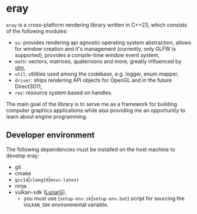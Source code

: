 # eray

`eray` is a cross-platform rendering library written in C++23, which consists of the following modules:
- `os`: provides rendering api agnostic operating system abstraction, allows for window creation and it's management (currently, only GLFW is supported), provides a compile-time window event system,  
- `math`: vectors, matrices, quaternions and more, greatly influenced by [glm](https://github.com/g-truc/glm),
- `util`: utilities used among the codebase, e.g. logger, enum mapper, 
- `driver`: ships rendering API objects for OpenGL and in the future Direct3D11,
- `res`: resource system based on handles.

The main goal of the library is to serve me as a framework for building computer graphics applications while also providing me an opportunity to learn about engine programming.

## Developer environment

The following dependencies must be installed on the host machine to develop eray:

- git
- cmake
- `gcc14`|`clang19`|`msvc-latest`
- ninja
- vulkan-sdk ([LunarG](https://vulkan.lunarg.com/)), 
    - you must use (`setup-env.sh`|`setup-env.bat`) script for sourcing the `VULKAN_SDK` environmental variable.



